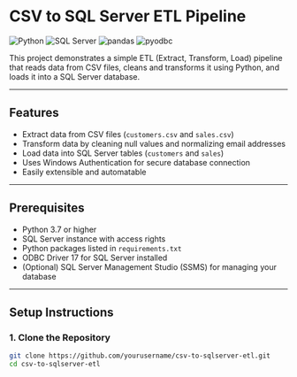 # CSV to SQL Server ETL Pipeline

![Python](https://img.shields.io/badge/Python-3.7+-blue?logo=python&logoColor=white)
![SQL Server](https://img.shields.io/badge/SQL_Server-2022-blue?logo=microsoftsqlserver&logoColor=white)
![pandas](https://img.shields.io/badge/pandas-1.5+-blue)
![pyodbc](https://img.shields.io/badge/pyodbc-4.0+-green)

This project demonstrates a simple ETL (Extract, Transform, Load) pipeline that reads data from CSV files, cleans and transforms it using Python, and loads it into a SQL Server database.

---

## Features

- Extract data from CSV files (`customers.csv` and `sales.csv`)
- Transform data by cleaning null values and normalizing email addresses
- Load data into SQL Server tables (`customers` and `sales`)
- Uses Windows Authentication for secure database connection
- Easily extensible and automatable

---

## Prerequisites

- Python 3.7 or higher
- SQL Server instance with access rights
- Python packages listed in `requirements.txt`
- ODBC Driver 17 for SQL Server installed
- (Optional) SQL Server Management Studio (SSMS) for managing your database

---

## Setup Instructions

### 1. Clone the Repository

```bash
git clone https://github.com/yourusername/csv-to-sqlserver-etl.git
cd csv-to-sqlserver-etl
```
